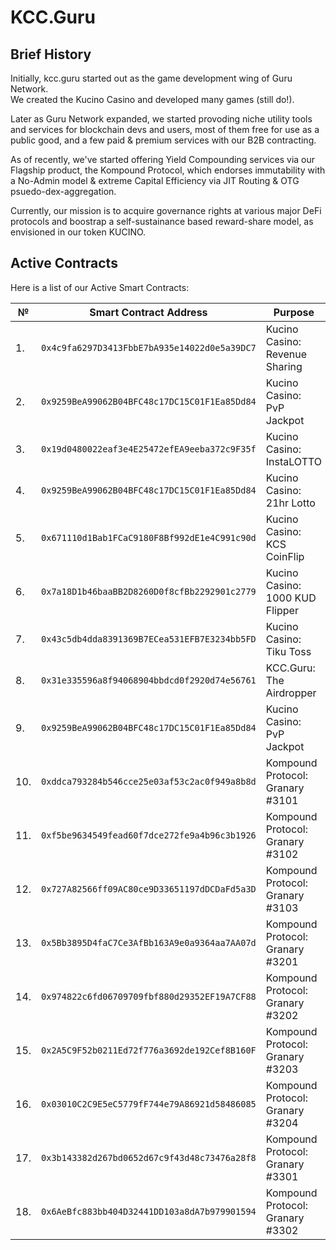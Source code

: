 # KCC.Guru
## Brief History
Initially, kcc.guru started out as the game development wing of Guru Network.  
We created the Kucino Casino and developed many games (still do!).  

Later as Guru Network expanded, we started provoding niche utility tools and services for blockchain devs and users, most of them free for use as a public good, and a few paid & premium services with our B2B contracting.

As of recently, we've started offering Yield Compounding services via our Flagship product, the Kompound Protocol, which endorses immutability with a No-Admin model & extreme Capital Efficiency via JIT Routing & OTG psuedo-dex-aggregation.

Currently, our mission is to acquire governance rights at various major DeFi protocols and boostrap a self-sustainance based reward-share model, as envisioned in our token KUCINO.

## Active Contracts
Here is a list of our Active Smart Contracts:

| № | Smart Contract Address | Purpose |
| --- | --- | --- |
| 1. | `0x4c9fa6297D3413FbbE7bA935e14022d0e5a39DC7` | Kucino Casino: Revenue Sharing |
| 2. | `0x9259BeA99062B04BFC48c17DC15C01F1Ea85Dd84` | Kucino Casino: PvP Jackpot |
| 3. | `0x19d0480022eaf3e4E25472efEA9eeba372c9F35f` | Kucino Casino: InstaLOTTO |
| 4. | `0x9259BeA99062B04BFC48c17DC15C01F1Ea85Dd84` | Kucino Casino: 21hr Lotto |
| 5. | `0x671110d1Bab1FCaC9180F8Bf992dE1e4C991c90d` | Kucino Casino: KCS CoinFlip |
| 6. | `0x7a18D1b46baaBB2D8260D0f8cfBb2292901c2779` | Kucino Casino: 1000 KUD Flipper |
| 7. | `0x43c5db4dda8391369B7ECea531EFB7E3234bb5FD` | Kucino Casino: Tiku Toss |
| 8. | `0x31e335596a8f94068904bbdcd0f2920d74e56761` | KCC.Guru: The Airdropper |
| 9. | `0x9259BeA99062B04BFC48c17DC15C01F1Ea85Dd84` | Kucino Casino: PvP Jackpot |
| 10. | `0xddca793284b546cce25e03af53c2ac0f949a8b8d` | Kompound Protocol: Granary #3101 |
| 11. | `0xf5be9634549fead60f7dce272fe9a4b96c3b1926` | Kompound Protocol: Granary #3102 |
| 12. | `0x727A82566ff09AC80ce9D33651197dDCDaFd5a3D` | Kompound Protocol: Granary #3103 |
| 13. | `0x5Bb3895D4faC7Ce3AfBb163A9e0a9364aa7AA07d` | Kompound Protocol: Granary #3201 |
| 14. | `0x974822c6fd06709709fbf880d29352EF19A7CF88` | Kompound Protocol: Granary #3202 |
| 15. | `0x2A5C9F52b0211Ed72f776a3692de192Cef8B160F` | Kompound Protocol: Granary #3203 |
| 16. | `0x03010C2C9E5eC5779fF744e79A86921d58486085` | Kompound Protocol: Granary #3204 |
| 17. | `0x3b143382d267bd0652d67c9f43d48c73476a28f8` | Kompound Protocol: Granary #3301 |
| 18. | `0x6AeBfc883bb404D32441DD103a8dA7b979901594` | Kompound Protocol: Granary #3302 |

